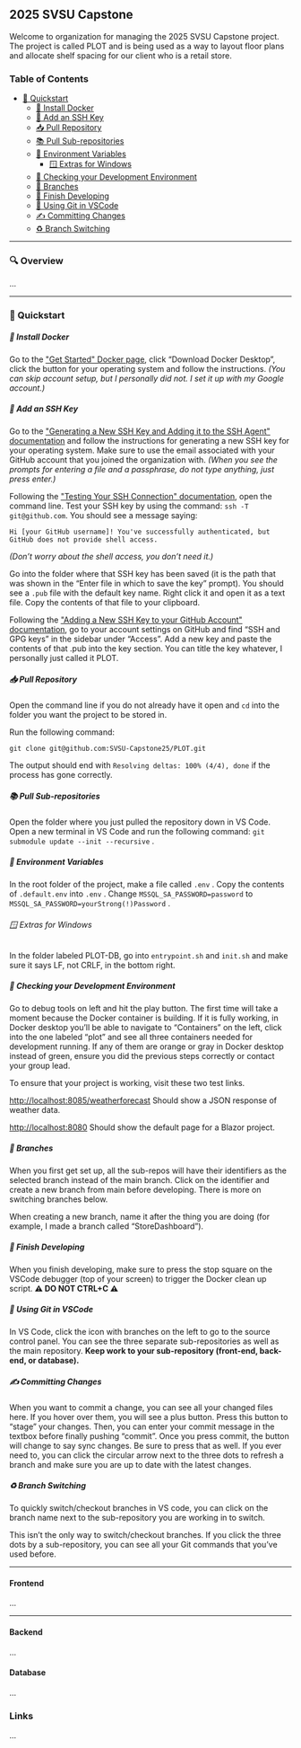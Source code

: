 ## 2025 SVSU Capstone

Welcome to organization for managing the 2025 SVSU Capstone project. The project is called PLOT and is being used as a way to layout floor plans and allocate shelf spacing for our client who is a retail store.

### Table of Contents
- [🚀 Quickstart](🚀-quickstart)
  - [🐋 Install Docker](🐋-install-docker)
  - [🔑 Add an SSH Key ](🔑-add-an-ssh-key )
  - [📥 Pull Repository](📥-pull-repository)
  - [📚 Pull Sub-repositories](📚-pull-sub-repositories)
  - [🧩 Environment Variables](🧩-environment-variables)
    - [🪟 Extras for Windows](🪟-extras-for-windows)
  - [🧪 Checking your Development Environment](🧪-checking-your-development-environment)
  - [🌳 Branches](🌳-branches)
  - [🏁 Finish Developing](🏁-finish-developing)
  - [👾 Using Git in VSCode](👾-using-git-in-vscode)
  - [✍️ Committing Changes](✍️-committing-changes)
  - [♻️ Branch Switching](♻️-branch-switching)

---

### 🔍 Overview
...

---

### 🚀 Quickstart
##### 🐋 Install Docker
Go to the ["Get Started" Docker page](https://www.docker.com/get-started/), click “Download Docker Desktop”, click the button for your operating system and follow the instructions.
_(You can skip account setup, but I personally did not. I set it up with my Google account.)_

##### 🔑 Add an SSH Key 
Go to the ["Generating a New SSH Key and Adding it to the SSH Agent" documentation](https://docs.github.com/en/authentication/connecting-to-github-with-ssh/generating-a-new-ssh-key-and-adding-it-to-the-ssh-agent) and follow the instructions for generating a new SSH key for your operating system.
Make sure to use the email associated with your GitHub account that you joined the organization with.
_(When you see the prompts for entering a file and a passphrase, do not type anything, just press enter.)_

Following the ["Testing Your SSH Connection" documentation](https://docs.github.com/en/authentication/connecting-to-github-with-ssh/testing-your-ssh-connection), open the command line. Test your SSH key by using the command:  `ssh -T git@github.com`. You should see a message saying:

```
Hi [your GitHub username]! You've successfully authenticated, but GitHub does not provide shell access.
```
_(Don’t worry about the shell access, you don’t need it.)_

Go into the folder where that SSH key has been saved (it is the path that was shown in the “Enter file in which to save the key” prompt). You should see a `.pub` file with the default key name. Right click it and open it as a text file. Copy the contents of that file to your clipboard.

Following the ["Adding a New SSH Key to your GitHub Account" documentation](https://docs.github.com/en/authentication/connecting-to-github-with-ssh/adding-a-new-ssh-key-to-your-github-account), go to your account settings on GitHub and find “SSH and GPG keys” in the sidebar under “Access”. Add a new key and paste the contents of that .pub into the key section. You can title the key whatever, I personally just called it PLOT.

##### 📥 Pull Repository
Open the command line if you do not already have it open and `cd` into the folder you want the project to be stored in.

Run the following command: 
```
git clone git@github.com:SVSU-Capstone25/PLOT.git
``` 

The output should end with `Resolving deltas: 100% (4/4), done` if the process has gone correctly.

##### 📚 Pull Sub-repositories
Open the folder where you just pulled the repository down in VS Code.
Open a new terminal in VS Code and run the following command: `git submodule update --init --recursive` .

##### 🧩 Environment Variables
In the root folder of the project, make a file called `.env` .
Copy the contents of `.default.env` into `.env` .
Change `MSSQL_SA_PASSWORD=password` to `MSSQL_SA_PASSWORD=yourStrong(!)Password` .

###### 🪟 Extras for Windows
In the folder labeled PLOT-DB, go into `entrypoint.sh` and `init.sh` and make sure it says LF, not CRLF, in the bottom right.

##### 🧪 Checking your Development Environment
Go to debug tools on left and hit the play button. The first time will take a moment because the Docker container is building.
If it is fully working, in Docker desktop you’ll be able to navigate to “Containers” on the left, click into the one labeled “plot” and see all three containers needed for development running. If any of them are orange or gray in Docker desktop instead of green, ensure you did the previous steps correctly or contact your group lead.

To ensure that your project is working, visit these two test links.

[http://localhost:8085/weatherforecast](http://localhost:8085/weatherforecast)
Should show a JSON response of weather data.

[http://localhost:8080](http://localhost:8080)
Should show the default page for a Blazor project.

##### 🌳 Branches
When you first get set up, all the sub-repos will have their identifiers as the selected branch instead of the main branch. Click on the identifier and create a new branch from main before developing. There is more on switching branches below.

When creating a new branch, name it after the thing you are doing (for example, I made a branch called “StoreDashboard”).

##### 🏁 Finish Developing
When you finish developing, make sure to press the stop square on the VSCode debugger (top of your screen) to trigger the Docker clean up script. 
**⚠️ DO NOT CTRL+C ⚠️**

##### 👾 Using Git in VSCode
In VS Code, click the icon with branches on the left to go to the source control panel. You can see the three separate sub-repositories as well as the main repository. 
**Keep work to your sub-repository (front-end, back-end, or database).**

##### ✍️ Committing Changes
When you want to commit a change, you can see all your changed files here. If you hover over them, you will see a plus button. Press this button to “stage” your changes. Then, you can enter your commit message in the textbox before finally pushing “commit”. Once you press commit, the button will change to say sync changes. Be sure to press that as well. If you ever need to, you can click the circular arrow next to the three dots to refresh a branch and make sure you are up to date with the latest changes.

##### ♻️ Branch Switching
To quickly switch/checkout branches in VS code, you can click on the branch name next to the sub-repository you are working in to switch.

This isn’t the only way to switch/checkout branches. If you click the three dots by a sub-repository, you can see all your Git commands that you’ve used before.

---

#### Frontend
...

---

#### Backend
...

#### Database
...

### Links
...

